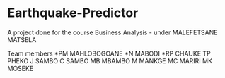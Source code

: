 # Earthquake-Predictor

A project done for the course Business Analysis - under MALEFETSANE MATSELA

Team members
*PM MAHLOBOGOANE
*N MABODI
*RP CHAUKE
TP PHEKO
J SAMBO
C SAMBO
MB MBAMBO
M MANKGE
MC MARIRI
MK MOSEKE
